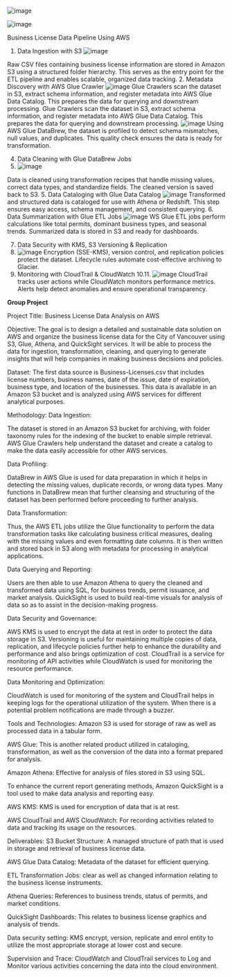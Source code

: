 ![image](https://github.com/user-attachments/assets/b5006368-aa91-4dcd-84b0-80bedce6577d)

![image](https://github.com/user-attachments/assets/9d2ea859-162b-45a4-9cec-f8442e19121a)

Business License Data Pipeline Using AWS
 1. Data Ingestion with S3
![image](https://github.com/user-attachments/assets/afd62055-0990-47d7-9828-59ae0cd07448)

Raw CSV files containing business license information are stored in Amazon S3 using a structured folder hierarchy. This serves as the entry point for the ETL pipeline and enables scalable, organized data tracking.
2. Metadata Discovery with AWS Glue Crawler
![image](https://github.com/user-attachments/assets/1f4b2ed5-8feb-48ca-b78d-425f4f2a88ca)
Glue Crawlers scan the dataset in S3, extract schema information, and register metadata into AWS Glue Data Catalog. This prepares the data for querying and downstream processing.
Glue Crawlers scan the dataset in S3, extract schema information, and register metadata into AWS Glue Data Catalog. This prepares the data for querying and downstream processing.
![image](https://github.com/user-attachments/assets/dae74e54-6db6-4cea-b260-a637cb5b94bf)
Using AWS Glue DataBrew, the dataset is profiled to detect schema mismatches, null values, and duplicates. This quality check ensures the data is ready for transformation.

4. Data Cleaning with Glue DataBrew Jobs
5. ![image](https://github.com/user-attachments/assets/2f8b363b-edbe-4372-85d5-38f12f60178e)

Data is cleaned using transformation recipes that handle missing values, correct data types, and standardize fields. The cleaned version is saved back to S3.
5. Data Cataloging with Glue Data Catalog
![image](https://github.com/user-attachments/assets/3ece0161-1173-42da-9f8b-9b362379ffc3)
Transformed and structured data is cataloged for use with Athena or Redshift. This step ensures easy access, schema management, and consistent querying.
6. Data Summarization with Glue ETL Jobs
![image](https://github.com/user-attachments/assets/61d89158-433a-4b52-8a7c-3a04f543aa8f)
WS Glue ETL jobs perform calculations like total permits, dominant business types, and seasonal trends. Summarized data is stored in S3 and ready for dashboards.

7. Data Security with KMS, S3 Versioning & Replication
8. ![image](https://github.com/user-attachments/assets/7780fa81-8aa0-4621-8f44-16c11dc01bc3)
Encryption (SSE-KMS), version control, and replication policies protect the dataset. Lifecycle rules automate cost-effective archiving to Glacier.
9. Monitoring with CloudTrail & CloudWatch
10.11. ![image](https://github.com/user-attachments/assets/5db11378-62e8-4a08-b76a-039d1320704f)
CloudTrail tracks user actions while CloudWatch monitors performance metrics. Alerts help detect anomalies and ensure operational transparency.

**Group Project**

Project Title:
Business License Data Analysis on AWS

Objective:
The goal is to design a detailed and sustainable data solution on AWS and organize the business license data for the City of Vancouver using S3, Glue, Athena, and QuickSight services. It will be able to process the data for ingestion, transformation, cleaning, and querying to generate insights that will help companies in making business decisions and policies.

Dataset:
The first data source is Business-Licenses.csv that includes license numbers, business names, date of the issue, date of expiration, business type, and location of the businesses. This data is available in an Amazon S3 bucket and is analyzed using AWS services for different analytical purposes.

Methodology:
Data Ingestion:

The dataset is stored in an Amazon S3 bucket for archiving, with folder taxonomy rules for the indexing of the bucket to enable simple retrieval. AWS Glue Crawlers help understand the dataset and create a catalog to make the data easily accessible for other AWS services.

Data Profiling:

DataBrew in AWS Glue is used for data preparation in which it helps in detecting the missing values, duplicate records, or wrong data types. Many functions in DataBrew mean that further cleansing and structuring of the dataset has been performed before proceeding to further analysis.

Data Transformation:

Thus, the AWS ETL jobs utilize the Glue functionality to perform the data transformation tasks like calculating business critical measures, dealing with the missing values and even formatting date columns. It is then written and stored back in S3 along with metadata for processing in analytical applications.

Data Querying and Reporting:

Users are then able to use Amazon Athena to query the cleaned and transformed data using SQL, for business trends, permit issuance, and market analysis. QuickSight is used to build real-time visuals for analysis of data so as to assist in the decision-making progress.


Data Security and Governance:

AWS KMS is used to encrypt the data at rest in order to protect the data storage in S3. Versioning is useful for maintaining multiple copies of data, replication, and lifecycle policies further help to enhance the durability and performance and also brings optimization of cost. CloudTrail is a service for monitoring of API activities while CloudWatch is used for monitoring the resource performance.

Data Monitoring and Optimization:

CloudWatch is used for monitoring of the system and CloudTrail helps in keeping logs for the operational utilization of the system. When there is a potential problem notifications are made through a buzzer.

Tools and Technologies:
Amazon S3 is used for storage of raw as well as processed data in a tabular form.

AWS Glue: This is another related product utilized in cataloging, transformation, as well as the conversion of the data into a format prepared for analysis.

Amazon Athena: Effective for analysis of files stored in S3 using SQL.

To enhance the current report generating methods, Amazon QuickSight is a tool used to make data analysis and reporting easy.

AWS KMS: KMS is used for encryption of data that is at rest.

AWS CloudTrail and AWS CloudWatch: For recording activities related to data and tracking its usage on the resources.

Deliverables:
S3 Bucket Structure: A managed structure of path that is used in storage and retrieval of business license data.

AWS Glue Data Catalog: Metadata of the dataset for efficient querying.

ETL Transformation Jobs: clear as well as changed information relating to the business license instruments.

Athena Queries: References to business trends, status of permits, and market conditions.

QuickSight Dashboards: This relates to business license graphics and analysis of trends.

Data security setting: KMS encrypt, version, replicate and enrol entity to utilize the most appropriate storage at lower cost and secure.

Supervision and Trace: CloudWatch and CloudTrail services to Log and Monitor various activities concerning the data into the cloud environment.
